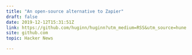 ```yaml
---
title: "An open-source alternative to Zapier"
draft: false
date: 2019-12-12T15:31:51Z
link: https://github.com/huginn/huginn?utm_medium=RSS&utm_source=hune
site: github.com
topic: Hacker News  

---
```

